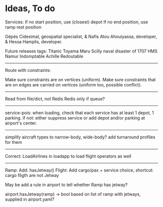 # Ideas, To do

Services:
If no start position, use (closest) depot
If no end position, use ramp rest position

Gépès Cidesimal, geospatial specialist,
& Nafis Atou Ahouiyassa, developer,
& Hessa Hamplis, developer.



Future releases tags:
Titanic
Toyama Maru
Scilly naval disaster of 1707
HMS Namur
Indomptable
Achille
Redoutable



---

Route with constraints:

Make sure constraints are on vertices (uniform).
Make sure constraints that are on edges are carried on vertices (uniform too, possible conflict).

---

Read from file/dict, not Redis
Redis only if queue?

---

service-pois: when loading, check that each service has at least 1 depot, 1 parking.
if not: either suppress service or add depot and/or parking at airport's center.

---

simplify aircraft types to narrow-body, wide-body?
add turnaround profiles for them

---
Correct: LoadAirlines in loadapp to load flight operators as well

---
Ramp: Add: hasJetway()
Flight: Add cargo/pax + service choice, shortcut: cargo fligth are not Jetway

May be add a rule in airport to tell whether Ramp has jetway?

airport.hasJetway(ramp) -> bool
based on list of ramp with jetways, supplied in airport.yaml?